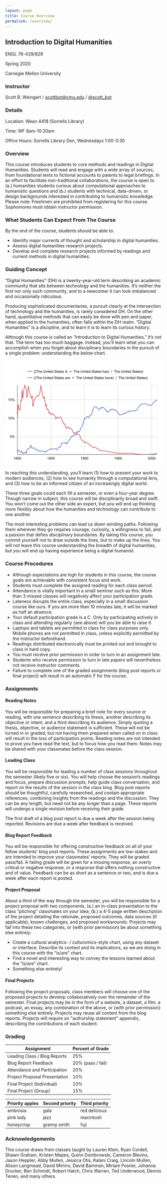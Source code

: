 ```yaml
---
layout: page
title: Course Overview
permalink: /overview/
---
```


## Introduction to Digital Humanities
ENGL 76-429/829

Spring 2020

Carnegie Mellon University

### Instructor
Scott B. Weingart / [scottbot@cmu.edu](scottbot@cmu.edu) / [@scott_bot](https://twitter.com/scott_bot)

### Details
Location: Wean 4418 (Sorrells Library)

Time: WF 9am-10:20am

Office Hours: Sorrells Library Den, Wednesdays 1:00-3:30

### Overview
This course introduces students to core methods and readings in Digital Humanities. Students will read and engage with a wide array of sources, from foundational texts to fictional accounts to patents to legal briefings. In an effort to facilitate non-traditional collaborations, the course is open to (a.) humanities students curious about computational approaches to humanistic questions and (b.) students with technical, data-driven, or design backgrounds interested in contributing to humanistic knowledge. Please note: Freshmen are prohibited from registering for this course. Sophomores must obtain instructor permission.

### What Students Can Expect From The Course
By the end of the course, students should be able to:
- Identify major currents of thought and scholarship in digital humanities.
- Assess digital humanities research projects. 
- Develop and complete research projects informed by readings and current methods in digital humanities.

### Guiding Concept
“Digital Humanities” (DH) is a twenty-year-old term describing an academic community that sits between technology and the humanities. It’s neither the first nor only such community, and to a newcomer it can look imbalanced and occasionally ridiculous.

Producing sophisticated documentaries, a pursuit clearly at the intersection of technology and the humanities, is rarely considered DH. On the other hand, quantitative methods that can easily be done with pen and paper, when applied to the humanities, often falls within the DH realm. “Digital Humanities” is a *discipline*, and to learn it is to learn its curious history.

Although this course is called an “Introduction to Digital Humanities,” it’s not that. The term has too much baggage. Instead, you’ll learn what you can accomplish when you forget about disciplinary boundaries in the pursuit of a single problem: understanding the below chart. 

![United States Is vs. Are Ngram Chart](/assets/us-is-are.png)

In reaching this understanding, you’ll learn (1) how to present your work to modern audiences, (2) how to see humanity through a computational lens, and (3) how to be an informed citizen of an increasingly digital world.

These three goals could each fill a semester, or even a four-year degree. Though narrow in subject, this course will be disciplinarily broad and swift. You won’t come out the other side an expert, but you will end up thinking more flexibly about how the humanities and technology can contribute to one another.

The most interesting problems can lead us down winding paths. Following them wherever they go requires courage, curiosity, a willingness to fail, and a passion that defies disciplinary boundaries. By taking this course, you commit yourself not to draw outside the lines, but to make up the lines. You will not leave this course understanding the breadth of digital humanities, but you will end up having experience being a digital humanist. 

### Course Procedures
- Although expectations are high for students in this course, the course goals are achievable with consistent focus and work.    
- Students must complete the assigned reading for each class period.
- Attendance is vitally important in a small seminar such as this.  More than 3 missed classes will negatively affect your participation grade.
- Lateness disrupts the entire class, especially in a small discussion course like ours. If you are more than 10 minutes late, it will be marked as half an absence.
- Your default participation grade is a C.  Only by participating actively in class and attending regularly (see above) will you be able to raise it.
- Laptops and tablets are permitted in class for class purposes only. Mobile phones are not permitted in class, unless explicitly permitted by the instructor beforehand.
- Readings distributed electronically must be printed out and brought to class in hard copy.
- You must receive prior permission in order to turn in an assignment late.  
- Students who receive permission to turn in late papers will nevertheless not receive instructor comments.
- Failure to complete one of the graded assignments (blog post reports or final project) will result in an automatic F for the course. 

### Assignments
#### Reading Notes
You will be responsible for preparing a brief note for every source or reading, with one sentence describing its thesis, another describing its objective or intent, and a third describing its audience. Simply quoting a thesis, objective, or audience statement is sufficient. These will not be turned in or graded, but not having them prepared when called on in class will result in the loss of participation points. Reading notes are not intended to prove you have read the text, but to focus how you read them. Notes may be shared with your classmates before the class session.

#### Leading Class
You will be responsible for leading a number of class sessions throughout the semester (likely five or six). You will help choose the session’s readings and focus, prepare discussion prompts, help guide class conversation, and report on the results of the session in the class blog. Blog post reports should be thoughtful, carefully researched, and contain appropriate references, combining insights from the readings and the discussion. They can be any length, but need not be any longer than a page. These reports will undergo a single revision before receiving their grade.

The first draft of a blog post report is due a week after the session being reported. Revisions are due a week after feedback is received.

#### Blog Report Feedback
You will be responsible for offering constructive feedback on all of your fellow students’ blog post reports. These assignments are low-stakes and are intended to improve your classmates’ reports. They will be graded pass/fail. A failing grade will be given for a missing response, an overly critical or negative response, or a response that offers nothing constructive and of value. Feedback can be as short as a sentence or two, and is due a week after each report is posted.

#### Project Proposal
About a third of the way through the semester, you will be responsible for a project proposal with two components, (a.) an in-class presentation to the class “pitching” classmates on your idea; (b.) a 4-5 page written description of the project detailing the rationale, proposed outcomes, data sources (if applicable), known challenges, and proposed workarounds. Projects may fall into these two categories, or (with prior permission) be about something else entirely:
- Create a cultural analytics- / culturomics-style chart, using any dataset or interface. Describe its context and its implications, as we are doing in this course with the “is/are” chart.
- Find a novel and interesting way to convey the lessons learned about the “is/are” chart.
- Something else entirely!

#### Final Projects
Following the project proposals, class members will choose one of the proposed projects to develop collaboratively over the remainder of the semester. Final projects may be in the form of a website, a dataset, a film, a podcast, an essay, any combination of the above, or (with prior permission) something else entirely. Projects may reuse all content from the blog reports. Projects will require an "authorship statement" appendix, describing the contributions of each student.

### Grading
| Assignment | Percent of Grade |
| ----------- | ----------- |
| Leading Class / Blog Reports | 25% |
| Blog Report Feedback | 20% (pass / fail) |
| Attendance and Participation | 20% |
| Project Proposal Presentation | 10% |
| Final Project	(Individual) | 10% |
| Final Project	(Group) | 15% |

| Priority apples | Second priority | Third priority |
|-------|--------|---------|
| ambrosia | gala | red delicious |
| pink lady | jazz | macintosh |
| honeycrisp | granny smith | fuji |

### Acknowledgements
This course draws from classes taught by Lauren Klein, Ryan Cordell, Shawn Graham, Kristen Mapes, Quinn Dombrowski, Cameron Blevins, Jason Heppler, Abby Mullen, Jessica Otis, Kalani Craig, Lincoln Mullen, Alison Langmead, David Mimno, David Bamman, Miriam Posner, Johanna Drucker, Ben Schmidt, Robert Hatch, Chris Warren, Ted Underwood, Dennis Tenen, and many others.


